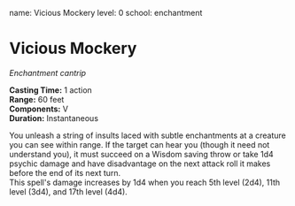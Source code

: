 name: Vicious Mockery
level: 0
school: enchantment

# Vicious Mockery 
_Enchantment cantrip_ 

**Casting Time:** 1 action    
**Range:** 60 feet    
**Components:** V    
**Duration:** Instantaneous 

You unleash a string of insults laced with subtle enchantments at a creature you can see within range. If the target can hear you (though it need not understand you), it must succeed on a Wisdom saving throw or take 1d4 psychic damage and have disadvantage on the next attack roll it makes before the end of its next turn.    
This spell's damage increases by 1d4 when you reach 5th level (2d4), 11th level (3d4), and 17th level (4d4).